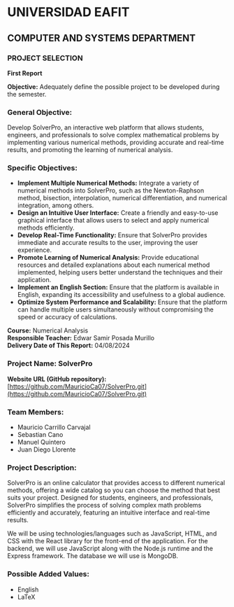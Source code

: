 # UNIVERSIDAD EAFIT
## COMPUTER AND SYSTEMS DEPARTMENT

### PROJECT SELECTION
**First Report**  

**Objective:** Adequately define the possible project to be developed during the semester.

### General Objective:
Develop SolverPro, an interactive web platform that allows students, engineers, and professionals to solve complex mathematical problems by implementing various numerical methods, providing accurate and real-time results, and promoting the learning of numerical analysis.

### Specific Objectives:
- **Implement Multiple Numerical Methods:** Integrate a variety of numerical methods into SolverPro, such as the Newton-Raphson method, bisection, interpolation, numerical differentiation, and numerical integration, among others.
- **Design an Intuitive User Interface:** Create a friendly and easy-to-use graphical interface that allows users to select and apply numerical methods efficiently.
- **Develop Real-Time Functionality:** Ensure that SolverPro provides immediate and accurate results to the user, improving the user experience.
- **Promote Learning of Numerical Analysis:** Provide educational resources and detailed explanations about each numerical method implemented, helping users better understand the techniques and their application.
- **Implement an English Section:** Ensure that the platform is available in English, expanding its accessibility and usefulness to a global audience.
- **Optimize System Performance and Scalability:** Ensure that the platform can handle multiple users simultaneously without compromising the speed or accuracy of calculations.

**Course:** Numerical Analysis  
**Responsible Teacher:** Edwar Samir Posada Murillo  
**Delivery Date of This Report:** 04/08/2024  

### Project Name: SolverPro  
**Website URL (GitHub repository):**  
[https://github.com/MauricioCa07/SolverPro.git](https://github.com/MauricioCa07/SolverPro.git)  

### Team Members:
- Mauricio Carrillo Carvajal
- Sebastian Cano
- Manuel Quintero
- Juan Diego Llorente

### Project Description:
SolverPro is an online calculator that provides access to different numerical methods, offering a wide catalog so you can choose the method that best suits your project. Designed for students, engineers, and professionals, SolverPro simplifies the process of solving complex math problems efficiently and accurately, featuring an intuitive interface and real-time results.

We will be using technologies/languages such as JavaScript, HTML, and CSS with the React library for the front-end of the application. For the backend, we will use JavaScript along with the Node.js runtime and the Express framework. The database we will use is MongoDB.

### Possible Added Values:
- English
- LaTeX
